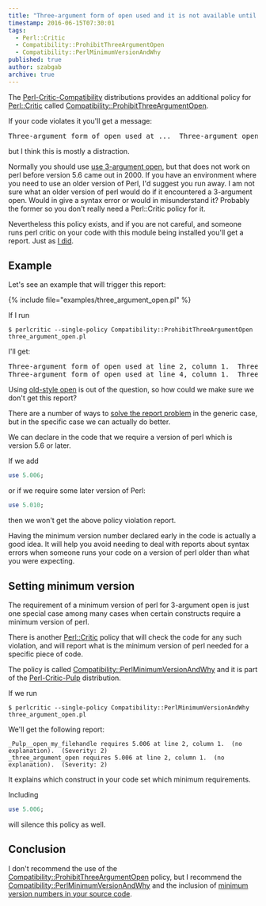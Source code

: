 ```yaml
---
title: "Three-argument form of open used and it is not available until perl 5.6."
timestamp: 2016-06-15T07:30:01
tags:
  - Perl::Critic
  - Compatibility::ProhibitThreeArgumentOpen
  - Compatibility::PerlMinimumVersionAndWhy
published: true
author: szabgab
archive: true
---
```



The [Perl-Critic-Compatibility](https://metacpan.org/release/Perl-Critic-Compatibility) distributions
provides an additional policy for [Perl::Critic](/perl-critic) called
[Compatibility::ProhibitThreeArgumentOpen](https://metacpan.org/pod/Perl::Critic::Policy::Compatibility::ProhibitThreeArgumentOpen).

If your code violates it you'll get a message:

<pre>
Three-argument form of open used at ...  Three-argument open is not available until perl 5.6.
</pre>

but I think this is mostly a distraction.


Normally you should use [use 3-argument open](/always-use-3-argument-open), but that
does not work on perl before version 5.6 came out in 2000. If you have an environment where you need
to use an older version of Perl, I'd suggest you run away. I am not sure what an older version of perl would do
if it encountered a 3-argument open. Would in give a syntax error or would in misunderstand it? Probably the former
so you don't really need a Perl::Critic policy for it.

Nevertheless this policy exists, and if you are not careful, and someone runs perl critic on your code with this
module being installed you'll get a report. Just as [I did](/fix-perl-critic-test-failures-reported-by-cpantesters).


## Example

Let's see an example that will trigger this report:

{% include file="examples/three_argument_open.pl" %}

If I run

```
$ perlcritic --single-policy Compatibility::ProhibitThreeArgumentOpen three_argument_open.pl 
```

I'll get:

<pre>
Three-argument form of open used at line 2, column 1.  Three-argument open is not available until perl 5.6.  (Severity: 5)
Three-argument form of open used at line 4, column 1.  Three-argument open is not available until perl 5.6.  (Severity: 5)
</pre>

Using [old-style open](/beginner-perl-maven-old-style-open) is out of the question, so how could we
make sure we don't get this report?

There are a number of ways to [solve the report problem](/fix-perl-critic-test-failures-reported-by-cpantesters)
in the generic case, but in the specific case we can actually do better.

We can declare in the code that we require a version of perl which is version 5.6 or later.

If we add


```perl
use 5.006;
```

or if we require some later version of Perl:

```perl
use 5.010;
```

then we won't get the above policy violation report.

Having the minimum version number declared early in the code is actually a good idea.
It will help you avoid needing to deal with reports about syntax errors when someone
runs your code on a version of perl older than what you were expecting.

## Setting minimum version

The requirement of a minimum version of perl for 3-argument open is just one special case among
many cases when certain constructs require a minimum version of perl.

There is another [Perl::Critic](/perl-critic) policy that will check the code for
any such violation, and will report what is the minimum version of perl needed for a specific piece
of code.

The policy is called 
[Compatibility::PerlMinimumVersionAndWhy](https://metacpan.org/pod/Perl::Critic::Policy::Compatibility::PerlMinimumVersionAndWhy)
and it is part of the [Perl-Critic-Pulp](https://metacpan.org/release/Perl-Critic-Pulp) distribution.

If we run 

```
$ perlcritic --single-policy Compatibility::PerlMinimumVersionAndWhy three_argument_open.pl 
```

We'll get the following report:

```
_Pulp__open_my_filehandle requires 5.006 at line 2, column 1.  (no explanation).  (Severity: 2)
_three_argument_open requires 5.006 at line 2, column 1.  (no explanation).  (Severity: 2)
```

It explains which construct in your code set which minimum requirements.

Including

```perl
use 5.006;
```

will silence this policy as well.


## Conclusion

I don't recommend the use of the 
[Compatibility::ProhibitThreeArgumentOpen](https://metacpan.org/pod/Perl::Critic::Policy::Compatibility::ProhibitThreeArgumentOpen)
policy, but I recommend the 
[Compatibility::PerlMinimumVersionAndWhy](https://metacpan.org/pod/Perl::Critic::Policy::Compatibility::PerlMinimumVersionAndWhy)
and the inclusion of [minimum version numbers in your source code](/set-minimum-version-in-every-perl-file).




